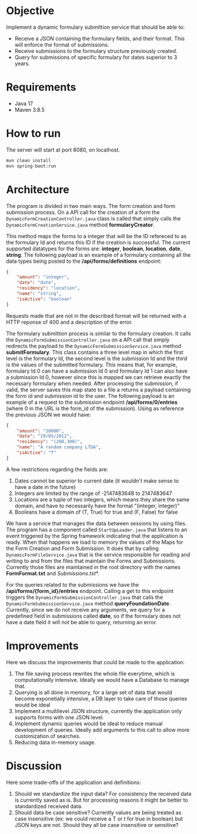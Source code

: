 # Objective
Implement a dynamic formulary submittion service that should be able to:
- Receive a JSON containing the formulary fields, and their format. This will enforce the format of submissions.
- Receive submissions to the formulary structure previously created.
- Query for submissions of specific formulary for dates superior to 3 years.

# Requirements
- Java 17
- Maven 3.8.5

# How to run
The server will start at port 8080, on localhost.
```sh
mvn clean install
mvn spring-boot:run
```

# Architecture
The program is divided in two main ways. The form creation and form submission process. On a API call for the creation of a form the `DynamicFormCreationController.java` class is called that simply calls the `DynamicFormCreationService.java` method **formularyCreator**.

This method maps the forms to a integer that will be the ID refereced to as the formulary Id and returns this ID if the creation is successful. The current supported datatypes for the forms are: **integer**, **boolean**, **location**, **date**, **string**. The following payload is an example of a formulary containing all the data types being posted to the **/api/forms/definitions** endpoint:
```json
{
    "amount": "integer",
    "date": "date",
    "residency": "location",
    "name": "string",
    "isActive": "boolean"
}
```
Requests made that are not in the described format will be returned with a HTTP reponse of 400 and a description of the error.

The formulary submittion process is similar to the formulary creation. It calls the `DynamicFormSubmissionController.java` on a API call that simply redirects the payload to the  `DynamicFormSubmissionService.java` method **submitFormulary**.
This class contains a three level map in which the first level is the formulary Id, the second level is the submission Id and the third is the values of the submitted formulary. This means that, for example, formulary Id 0 can have a submission Id 0 and formulary Id 1 can also have a submission Id 0, however since this is mapped we can retrieve exactly the necessary formulary when needed. 
After processing the submission, if valid, the server saves this map state to a file a returns a payload containing the form id and submission id to the user. The following payload is an example of a request to the submission endpoint **/api/forms/0/entries** (where 0 in the URL is the form_id of the submission).
Using as reference the previous JSON we would have:
```json
{
    "amount": "10000",
    "date": "29/05/2012",
    "residency": "(200,300)",
    "name": "A random company LTDA",
    "isActive": "T"
}
```
A few restrictions regarding the fields are:
1. Dates cannot be superior to current date (it wouldn't make sense to have a date in the future)
2. Integers are limited by the range of -2147483648 to 2147483647
3. Locations are a tuple of two integers, which means they share the same domain, and have to necessarily have the format "(integer, integer)"
4. Booleans have a domain of (T, True) for true and (F, False) for false

We have a service that manages the data between sessions by using files. The program has a component called `StartUpLoader.java` that listens to an event triggered by the Spring framework indicating that the application is ready. When that happens we load to memory the values of the Maps for the Form Creation and Form Submission. It does that by calling `DynamicFormFileService.java` that is the service responsible for reading and writing to and from the files that maintain the Forms and Submissions. Currently those files are maintained in the root directory with the names **FormFormat.txt** and *Submissions.txt**.

For the queries related to the submissions we have the **/api/forms/{form_id}/entries** endpoint. Calling a get to this endpoint triggers the `DynamicFormSubmissionController.java` that calls the `DynamicFormSubmissionService.java` method **queryFoundationDate**. Currently, since we do not receive any arguments, we query for a predefined field in submissions called **date**, so if the formulary does not have a date field it will not be able to query, returning an error.


# Improvements
Here we discuss the improvements that could be made to the application:
1. The file saving process rewrites the whole file everytime, which is computationally intensive. Ideally we would have a Database to manage that.
2. Querying is all done in memory, for a large set of data that would become exponetially intensive, a DB layer to take care of those queries would be ideal
3. Implement a multilevel JSON structure, currently the application only supports forms with one JSON level.
4. Implement dynamic queries would be ideal to reduce manual development of queries. Ideally add arguments to this call to allow more customization of searches.
5. Reducing data in-memory usage.

# Discussion
Here some trade-offs of the application and definitions:
1. Should we standardize the input data? For consistency the received data is currently saved as is. But for processing reasons it might be better to standardized received data.
2. Should data be case sensitive? Currently values are being treated as case insensitive (ex: we could receive a T or t for true in boolean) but JSON keys are not. Should they all be case insensitive or sensitive?